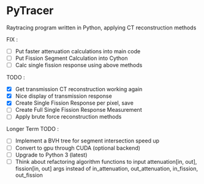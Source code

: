# PyTracer
Raytracing program written in Python, applying CT reconstruction methods

FIX :
- [ ] Put faster attenuation calculations into main code
- [ ] Put Fission Segment Calculation into Cython
- [ ] Calc single fission response using above methods

TODO :
- [x] Get transmission CT reconstruction working again
- [x] Nice display of transmission response
- [x] Create Single Fission Response per pixel, save
- [ ] Create Full Single Fission Response Measurement
- [ ] Apply brute force reconstruction methods

Longer Term TODO :
- [ ] Implement a BVH tree for segment intersection speed up
- [ ] Convert to gpu through CUDA (optional backend)
- [ ] Upgrade to Python 3 (latest)
- [ ] Think about refactoring algorithm functions to input attenuation[in, out], fission[in, out] args
      instead of in_attenuation, out_attenuation, in_fission, out_fission
